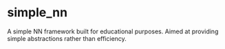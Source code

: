 # simple_nn

A simple NN framework built for educational purposes. Aimed at providing simple abstractions rather than efficiency.
